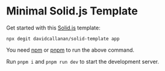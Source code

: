 # Minimal Solid.js Template

Get started with this [Solid.js](https://www.solidjs.com/) template:

```
npx degit davidcallanan/solid-template app
```

You need [npm](https://npmjs.com/) or [pnpm](https://pnpm.io/) to run the above command.

Run `pnpm i` and `pnpm run dev` to start the development server.

